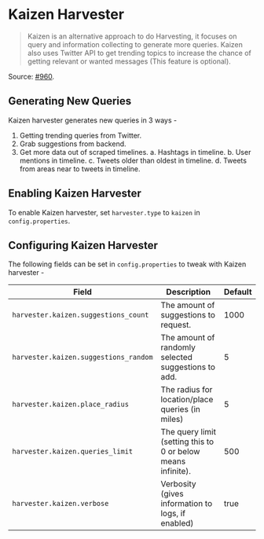 # Kaizen Harvester

> Kaizen is an alternative approach to do Harvesting, it focuses on query and information collecting to generate more queries. Kaizen also uses Twitter API to get trending topics to increase the chance of getting relevant or wanted messages (This feature is optional).

Source: [#960](https://github.com/loklak/loklak_server/pull/960).

## Generating New Queries
Kaizen harvester generates new queries in 3 ways -
1. Getting trending queries from Twitter.
2. Grab suggestions from backend.
3. Get more data out of scraped timelines.
  a. Hashtags in timeline.
  b. User mentions in timeline.
  c. Tweets older than oldest in timeline.
  d. Tweets from areas near to tweets in timeline.

## Enabling Kaizen Harvester

To enable Kaizen harvester, set `harvester.type` to `kaizen` in `config.properties`.

## Configuring Kaizen Harvester
The following fields can be set in `config.properties` to tweak with Kaizen harvester -

<!-- markdown+ -->
| Field | Description | Default |
|-------|-------------|---------|
| `harvester.kaizen.suggestions_count` | The amount of suggestions to request. | 1000 |
| `harvester.kaizen.suggestions_random` | The amount of randomly selected suggestions to add. | 5 |
| `harvester.kaizen.place_radius` | The radius for location/place queries (in miles) | 5 |
| `harvester.kaizen.queries_limit` | The query limit (setting this to 0 or below means infinite). | 500 |
| `harvester.kaizen.verbose` | Verbosity (gives information to logs, if enabled) | true |
<!-- endmarkdown+ -->
